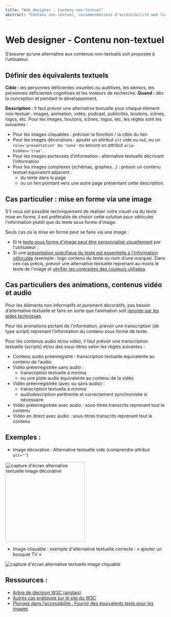 ```yaml
---
title: "Web designer - Contenu non-textuel"
abstract: "Contenu non-textuel, recommendations d'accessibilité web lors de la conception"
---
```


# Web designer - Contenu non-textuel

<p class="lead">S’assurer qu’une alternative aux contenus non-textuels soit proposée à l’utilisateur.</p>

## Définir des équivalents textuels
**Cible :** les personnes déficientes visuelles ou auditives, les séniors, les personnes déficientes cognitives et les moteurs de recherche.
**Quand :** dès la conception et pendant le développement.

**Description :**
Il faut prévoir une alternative textuelle pour chaque élément non-textuel : images, animation, vidéo, podcast, publicités, boutons, icônes, logos, etc.
Pour les images, boutons, icônes, logos, etc, les règles sont les suivantes :
* Pour les images cliquables : préciser la fonction / la cible du lien
* Pour les images décoratives : ajouter un attribut <code>alt</code> vide ou nul, ou un <code>role='presentation'</code> ou <code>'none'</code> ou encore un attribut <code>aria-hidden='true'</code>.
* Pour les images porteuses d’information : alternative textuelle décrivant l’information
* Pour les images complexes (schémas, graphes…) : prévoir un contenu textuel équivalent adjacent :
  * du texte dans la page
  * ou un lien pointant vers une autre page présentant cette description.

## Cas particulier : mise en forme via une image
S’il vous est possible techniquement de réaliser votre visuel via du texte mise en forme, il est préférable de choisir cette solution pour véhiculer l’information plutôt que du texte sous forme d’image.

Seuls cas où la mise en forme peut se faire via une image :
* Si le [texte sous forme d'image peut être personnalisé visuellement](https://www.w3.org/Translations/NOTE-UNDERSTANDING-WCAG20-fr/visual-audio-contrast-text-presentation.html#visually-customizeddef) par l'utilisateur ;
* Si une [présentation spécifique du texte est essentielle à l'information véhiculée](https://www.w3.org/Translations/NOTE-UNDERSTANDING-WCAG20-fr/visual-audio-contrast-text-presentation.html#essentialdef) (exemple : logo contenu du texte ou nom d’une marque).
Dans ces cas précis, prévoir une alternative textuelle reprenant au moins le texte de l’image et [vérifier les contrastes des couleurs utilisées](/fr/web/outils/methodes-et-outils-de-test/mesurer-contraste-couleurs/).

## Cas particuliers des animations, contenus vidéo et audio
Pour les éléments non informatifs et purement décoratifs, pas besoin d’alternative textuelle et faire en sorte que l’animation soit [ignorée par les aides techniques](/fr/web/exemples-de-composants/masquage-accessible/).

Pour les animations portant de l’information, prévoir une transcription (de type script) reprenant l’information du contenu sous forme de texte.

Pour les contenus audio et/ou vidéo, il faut prévoir une transcription textuelle (scripts) et/ou des sous-titres selon les règles suivantes :
* Contenu audio préenregistré : transcription textuelle équivalente au contenu de l’audio
* Vidéo préenregistrée sans audio :
  * transcription textuelle à minima
  * ou une piste audio équivalente au contenu de la vidéo
* Vidéo préenregistrée (avec ou sans audio) :
  * transcription textuelle à minima
  * audiodescription pertinente et correctement synchronisée si nécessaire
* Vidéo préenregistrée avec audio : sous-titres transcrits reprenant tout le contenu
* Vidéo en direct avec audio : sous-titres transcrits reprenant tout le contenu

## Exemples :
* Image décorative : Alternative textuelle vide (comprendre attribut `alt=""`)

<img alt="capture d'écran alternative textuelle image décorative" src="../../images/image_decorative.png" width="250"/>

* Image cliquable : exemple d'alternative textuelle correcte : « ajouter un bouquet TV »

<img alt="capture d'écran alternative textuelle image cliquable" src="../../images/image_cliquable.png"/>

## Ressources :
* [Arbre de décision W3C (anglais)](https://www.w3.org/WAI/tutorials/images/decision-tree/)
* [Autres cas pratiques sur le site du W3C](https://www.w3.org/Translations/NOTE-UNDERSTANDING-WCAG20-fr/text-equiv-all.html)
* [Plongez dans l’accessibilité : Fournir des équivalents texte pour les images](https://www.la-grange.net/accessibilite/day_23.html)
